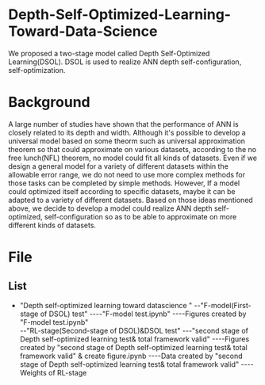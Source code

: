 # Depth-Self-Optimized-Learning-Toward-Data-Science
We proposed a two-stage model called Depth Self-Optimized Learning(DSOL). DSOL is used to realize ANN depth self-configuration, self-optimization. 
# Background
A large number of studies have shown that the performance of ANN is closely related to its depth and width. Although it's possible to develop a universal model based on some theorm such as universal approximation theorem so that could approximate on various datasets, according to the no free lunch(NFL) theorem, no model could fit all kinds of datasets. Even if we design a general model for a variety of different datasets within the allowable error range, we do not need to use more complex methods for those tasks can be completed by simple methods. However, If a model could optimized itself according to specific datasets, maybe it can be adapted to a variety of different datasets. Based on those ideas mentioned above, we decide to develop a model could realize ANN depth self-optimized, self-configuration so as to be able to approximate on more different kinds of datasets.
# File
## List
- "Depth self-optimized learning toward datascience  "
--"F-model(First-stage of DSOL) test"
----"F-model test.ipynb"
----Figures created by "F-model test.ipynb"  
--"RL-stage(Second-stage of DSOL)&DSOL test"
---"second stage of Depth self-optimized learning test& total framework valid"
----Figures created by "second stage of Depth self-optimized learning test& total framework valid" & create figure.ipynb
----Data created by "second stage of Depth self-optimized learning test& total framework valid"
----Weights of RL-stage
 
